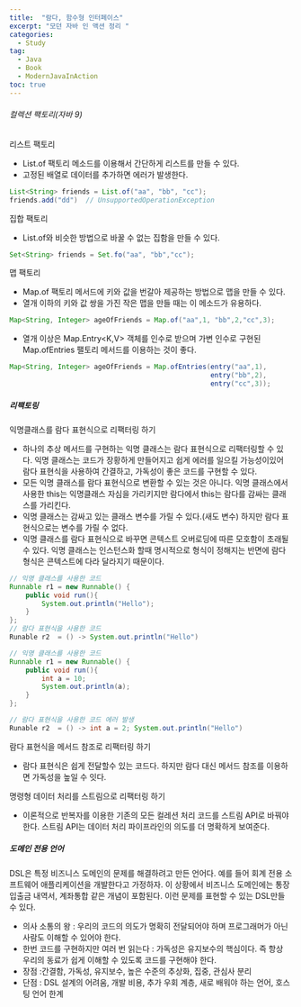 ```yaml
---
title:  "람다, 함수형 인터페이스"
excerpt: "모던 자바 인 액션 정리 "
categories:
  - Study
tag:
  - Java
  - Book
  - ModernJavaInAction
toc: true
---
```


###### 컬렉션 팩토리(자바 9)

리스트 팩토리
- List.of 팩토리 메소드를 이용해서 간단하게 리스트를 만들 수 있다.
- 고정된 배열로 데이터를 추가하면 에러가 발생한다.
``` java
List<String> friends = List.of("aa", "bb", "cc");
friends.add("dd")  // UnsupportedOperationException
```

집합 팩토리
- List.of와 비슷한 방법으로 바꿀 수 없는 집함을 만들 수 있다.
``` java
Set<String> friends = Set.fo("aa", "bb","cc");
```

맵 팩토리
- Map.of 팩토리 메서드에 키와 값을 번갈아 제공하는 방법으로 맵을 만들 수 있다.
- 열개 이하의 키와 값 쌍을 가진 작은 맵을 만들 때는 이 메소드가 유용하다. 
``` java
Map<String, Integer> ageOfFriends = Map.of("aa",1, "bb",2,"cc",3);
```
- 열개 이상은 Map.Entry<K,V> 객체를 인수로 받으며 가변 인수로 구현된 Map.ofEntries 팰토리 메서드를 이용하는 것이 좋다.
``` java
Map<String, Integer> ageOfFriends = Map.ofEntries(entry("aa",1),
												  entry("bb",2),
												  entry("cc",3));
```

##### 리팩토링

익명클래스를 람다 표현식으로 리팩터링 하기
- 하나의 추상 메서드를 구현하는 익명 클래스는 람다 표현식으로 리팩터링할 수 있다. 익명 클래스는 코드가 장황하게 만들어지고 쉽게 에러를 일으킬 가능성이있어 람다 표현식을 사용하여 간결하고, 가독성이 좋은 코드를 구현할 수 있다.
- 모든 익명 클래스를 람다 표현식으로 변환할 수 있는 것은 아니다. 익명 클래스에서 사용한 this는 익명클래스 자심을 가리키지만 람다에서 this는 람다를 감싸는 클래스를 가리킨다.
- 익명 클래스는 감싸고 있는 클래스 변수를 가릴 수 있다.(새도 변수) 하지만 람다 표현식으로는 변수를 가릴 수 없다.
- 익명 클래스를 람다 표현식으로 바꾸면 콘텍스트 오버로딩에 따른 모호함이 초래될 수 있다. 익명 클래스는 인스턴스화 할때 명시적으로 형식이 정해지는 반면에 람다 형식은 콘텍스트에 다라 달라지기 때문이다.
``` java
// 익명 클래스를 사용한 코드
Runnable r1 = new Runnable() {
	public void run(){
		System.out.println("Hello");
	}
};
// 람다 표현식을 사용한 코드
Runable r2  = () -> System.out.println("Hello")

// 익명 클래스를 사용한 코드
Runnable r1 = new Runnable() {
	public void run(){
		int a = 10;
		System.out.println(a);
	}
};

// 람다 표현식을 사용한 코드 에러 발생
Runable r2  = () -> int a = 2; System.out.println("Hello")
```


람다 표현식을 메서드 참조로 리팩터링 하기
- 람다 표현식은 쉽게 전달할수 있는 코드다. 하지만 람다 대신 메서드 참조를 이용하면 가독성을 높일 수 잇다.

명령형 데이터 처리를 스트림으로 리팩터링 하기
- 이론적으로 반복자를 이용한 기존의 모든 컬레션 처리 코드를 스트림 API로 바꿔야 한다. 스트림 API는 데이터 처리 파이프라인의 의도를 더 명확하게 보여준다.

##### 도메인 전용 언어

DSL은 특정 비즈니스 도메인의 문제를 해결하려고 만든 언어다. 예를 들어 회계 전용 소프트웨어 애플리케이션을 개발한다고 가정하자. 이 상황에서 비즈니스 도메인에는 통장 입출금 내역서, 계좌통합 같은 개념이 포함된다. 이런 문제를 표현할 수 있는 DSL만들 수 있다.
 
- 의사 소통의 왕 : 우리의 코드의 의도가 명확히 전달되어야 하며 프로그래머가 아닌 사람도 이해할 수 있어야 한다.
- 한번 코드를 구현하지만 여러 번 읽는다 : 가독성은 유지보수의 핵심이다. 즉 항상 우리의 동료가 쉽게 이해할 수 있도록 코드를 구현해야 한다.
- 장점 :간결함, 가독성, 유지보수, 높은 수준의 추상화, 집중, 관심사 분리
- 단점 : DSL 설계의 어려움, 개발 비용, 추가 우회 계층, 새로 배워야 하는 언어, 호스팅 언어 한계


